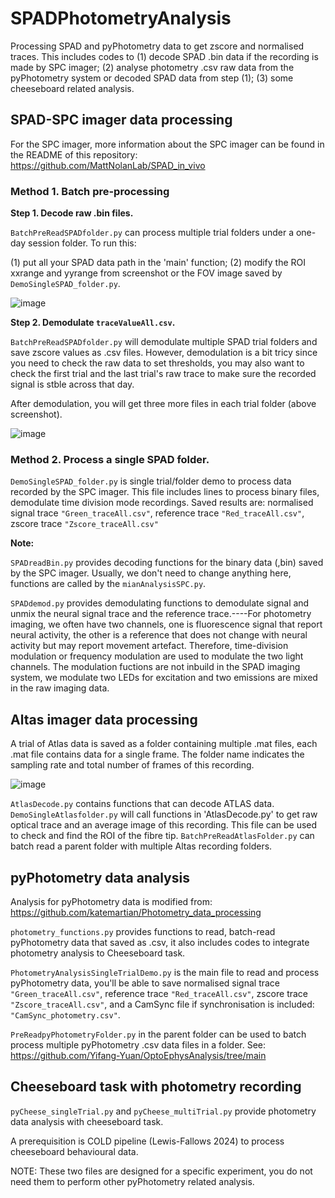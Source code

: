 # SPADPhotometryAnalysis
Processing SPAD and pyPhotometry data to get zscore and normalised traces. This includes codes to (1) decode SPAD .bin data if the recording is made by SPC imager; (2) analyse photometry .csv raw data from the pyPhotometry system or decoded SPAD data from step (1); (3) some cheeseboard related analysis.
 
## SPAD-SPC imager data processing
For the SPC imager, more information about the SPC imager can be found in the README of this repository: 
https://github.com/MattNolanLab/SPAD_in_vivo

### Method 1. Batch pre-processing

**Step 1. Decode raw .bin files.**

`BatchPreReadSPADfolder.py` can process multiple trial folders under a one-day session folder. To run this:

(1) put all your SPAD data path in the 'main' function; (2) modify the ROI xxrange and yyrange from screenshot or the FOV image saved by `DemoSingleSPAD_folder.py`.

![image](https://github.com/Yifang-Yuan/OptoEphysAnalysis/assets/77569999/8f8a1a1b-a686-42f7-9dc6-9cb8fd16a1d0)

**Step 2. Demodulate `traceValueAll.csv`.**

`BatchPreReadSPADfolder.py` will demodulate multiple SPAD trial folders and save zscore values as .csv files. However, demodulation is a bit tricy since you need to check the raw data to set thresholds, you may also want to check the first trial and the last trial's raw trace to make sure the recorded signal is stble across that day.

After demodulation, you will get three more files in each trial folder (above screenshot).

![image](https://github.com/Yifang-Yuan/OptoEphysAnalysis/assets/77569999/ecdb177b-13d3-477d-bcfd-56cf4514bfc4)

### Method 2. Process a single SPAD folder.
`DemoSingleSPAD_folder.py` is single trial/folder demo to process data recorded by the SPC imager. This file includes lines to process binary files, demodulate time division mode recordings. Saved results are: normalised signal trace `"Green_traceAll.csv"`, reference trace `"Red_traceAll.csv"`, zscore trace `"Zscore_traceAll.csv"`

**Note:**

`SPADreadBin.py` provides decoding functions for the binary data (,bin) saved by the SPC imager. Usually, we don't need to change anything here, functions are called by the `mianAnalysisSPC.py`.

`SPADdemod.py` provides demodulating functions to demodulate signal and unmix the neural signal trace and the reference trace.----For photometry imaging, we often have two channels, one is fluorescence signal that report neural activity, the other is a reference that does not change with neural activity but may report movement artefact. Therefore, time-division modulation or frequency modulation are used to modulate the two light channels. The modulation fuctions are not inbuild in the SPAD imaging system, we modulate two LEDs for excitation and two emissions are mixed in the raw imaging data. 

## Altas imager data processing
A trial of Atlas data is saved as a folder containing multiple .mat files, each .mat file contains data for a single frame. The folder name indicates the sampling rate and total number of frames of this recording. 

![image](https://github.com/user-attachments/assets/fcd34d5e-2a47-4050-a915-cdb8b973ed70)

`AtlasDecode.py` contains functions that can decode ATLAS data. 
`DemoSingleAtlasfolder.py` will call functions in 'AtlasDecode.py' to get raw optical trace and an average image of this recording. This file can be used to check and find the ROI of the fibre tip.
`BatchPreReadAtlasFolder.py` can batch read a parent folder with multiple Altas recording folders.

## pyPhotometry data analysis
Analysis for pyPhotometry data is modified from:
https://github.com/katemartian/Photometry_data_processing

`photometry_functions.py` provides functions to read, batch-read pyPhotometry data that saved as .csv, it also includes codes to integrate photometry analysis to Cheeseboard task.

`PhotometryAnalysisSingleTrialDemo.py` is the main file to read and process pyPhotometry data, you'll be able to save normalised signal trace `"Green_traceAll.csv"`, reference trace `"Red_traceAll.csv"`, zscore trace `"Zscore_traceAll.csv"`, and a CamSync file if synchronisation is included: `"CamSync_photometry.csv"`.

`PreReadpyPhotometryFolder.py` in the parent folder can be used to batch process multiple pyPhotometry .csv data files in a folder. See: https://github.com/Yifang-Yuan/OptoEphysAnalysis/tree/main

## Cheeseboard task with photometry recording
`pyCheese_singleTrial.py` and `pyCheese_multiTrial.py` provide photometry data analysis with cheeseboard task. 

A prerequisition is COLD pipeline (Lewis-Fallows 2024) to process cheeseboard behavioural data. 

NOTE: These two files are designed for a specific experiment, you do not need them to perform other pyPhotometry related analysis.


